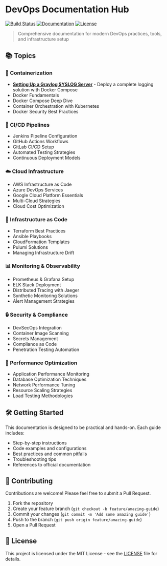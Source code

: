 # DevOps Documentation Hub

[![Build Status](https://img.shields.io/badge/build-passing-brightgreen.svg)](https://github.com/yourusername/devops-docs)
[![Documentation](https://img.shields.io/badge/docs-up%20to%20date-blue.svg)](https://yourusername.github.io/devops-docs)
[![License](https://img.shields.io/badge/license-MIT-green.svg)](LICENSE)

> Comprehensive documentation for modern DevOps practices, tools, and infrastructure setup

## 📚 Topics

### 🐳 Containerization

- [**Setting Up a Graylog SYSLOG Server**](syslog-server/graylog.md) - Deploy a complete logging solution with Docker Compose
- Docker Fundamentals
- Docker Compose Deep Dive
- Container Orchestration with Kubernetes
- Docker Security Best Practices

### 🔄 CI/CD Pipelines

- Jenkins Pipeline Configuration
- GitHub Actions Workflows
- GitLab CI/CD Setup
- Automated Testing Strategies
- Continuous Deployment Models

### ☁️ Cloud Infrastructure

- AWS Infrastructure as Code
- Azure DevOps Services
- Google Cloud Platform Essentials
- Multi-Cloud Strategies
- Cloud Cost Optimization

### 🔧 Infrastructure as Code

- Terraform Best Practices
- Ansible Playbooks
- CloudFormation Templates
- Pulumi Solutions
- Managing Infrastructure Drift

### 📊 Monitoring & Observability

- Prometheus & Grafana Setup
- ELK Stack Deployment
- Distributed Tracing with Jaeger
- Synthetic Monitoring Solutions
- Alert Management Strategies

### 🔒 Security & Compliance

- DevSecOps Integration
- Container Image Scanning
- Secrets Management
- Compliance as Code
- Penetration Testing Automation

### 🚀 Performance Optimization

- Application Performance Monitoring
- Database Optimization Techniques
- Network Performance Tuning
- Resource Scaling Strategies
- Load Testing Methodologies

## 🛠️ Getting Started

This documentation is designed to be practical and hands-on. Each guide includes:

- Step-by-step instructions
- Code examples and configurations
- Best practices and common pitfalls
- Troubleshooting tips
- References to official documentation

## 🤝 Contributing

Contributions are welcome! Please feel free to submit a Pull Request.

1. Fork the repository
2. Create your feature branch (`git checkout -b feature/amazing-guide`)
3. Commit your changes (`git commit -m 'Add some amazing guide'`)
4. Push to the branch (`git push origin feature/amazing-guide`)
5. Open a Pull Request

## 📝 License

This project is licensed under the MIT License - see the [LICENSE](LICENSE) file for details.
